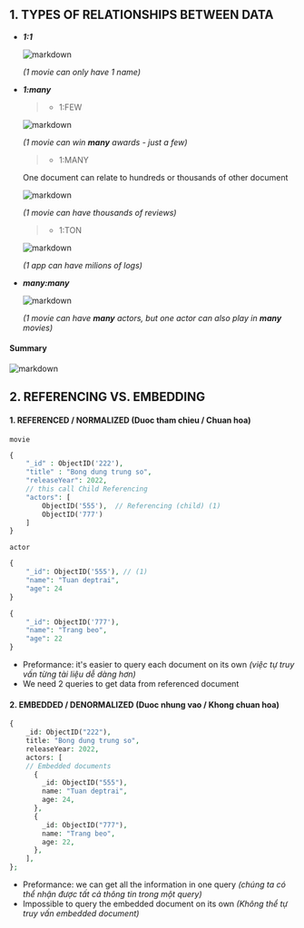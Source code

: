## 1. TYPES OF RELATIONSHIPS BETWEEN DATA
- ***1:1***

    ![markdown](https://res.cloudinary.com/dbcwtjvf3/image/upload/v1664955633/Screenshot_from_2022-10-05_14-40-15_wojqtp.png)

    *(1 movie can only have 1 name)*

- ***1:many***
    >+ 1:FEW
    
    ![markdown](https://res.cloudinary.com/dbcwtjvf3/image/upload/v1664955213/Screenshot_from_2022-10-05_14-33-12_zt8t0y.png)

    *(1 movie can win **many** awards - just a few)*

    >+ 1:MANY

    One document can relate to hundreds or thousands of other document

    ![markdown](https://res.cloudinary.com/dbcwtjvf3/image/upload/v1664955331/Screenshot_from_2022-10-05_14-35-17_avixgp.png)

    *(1 movie can have thousands of reviews)*      

    >+ 1:TON
    
    ![markdown](https://res.cloudinary.com/dbcwtjvf3/image/upload/v1664955393/Screenshot_from_2022-10-05_14-35-56_nnjlsv.png)

    *(1 app can have milions of logs)* 

- ***many:many***
    
    ![markdown](https://res.cloudinary.com/dbcwtjvf3/image/upload/v1664955716/Screenshot_from_2022-10-05_14-41-45_epg8ux.png)

    *(1 movie can have **many** actors, but one actor can also play in **many** movies)*

#### Summary

![markdown](https://res.cloudinary.com/dbcwtjvf3/image/upload/v1664955934/Screenshot_from_2022-10-05_14-45-22_vukmp2.png)


## 2. REFERENCING VS. EMBEDDING

#### 1. REFERENCED / NORMALIZED (Duoc tham chieu / Chuan hoa)

`movie`

```php
{
    "_id" : ObjectID('222'),
    "title" : "Bong dung trung so",
    "releaseYear": 2022,
    // this call Child Referencing
    "actors": [
        ObjectID('555'),  // Referencing (child) (1)
        ObjectID('777')
    ]
}
```
`actor`

```php
{
    "_id": ObjectID('555'), // (1)
    "name": "Tuan deptrai",
    "age": 24
}
```
```php
{
    "_id": ObjectID('777'),
    "name": "Trang beo",
    "age": 22
}
```
* Preformance: it's easier to query each document on its own *(việc tự truy vấn từng tài liệu dễ dàng hơn)*
* We need 2 queries to get data from referenced document

#### 2. EMBEDDED / DENORMALIZED (Duoc nhung vao / Khong chuan hoa)
```php
{
    _id: ObjectID("222"),
    title: "Bong dung trung so",
    releaseYear: 2022,
    actors: [
    // Embedded documents
      {
        _id: ObjectID("555"),
        name: "Tuan deptrai",
        age: 24,
      },
      {
        _id: ObjectID("777"),
        name: "Trang beo",
        age: 22,
      },
    ],
};
```
* Preformance: we can get all the information in one query *(chúng ta có thể nhận được tất cả thông tin trong một query)*
* Impossible to query the embedded document on its own *(Không thể tự truy vấn embedded document)*